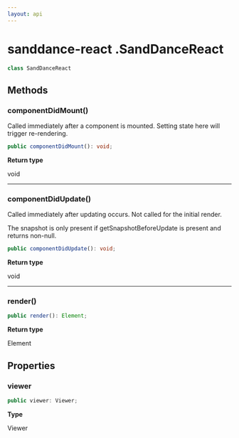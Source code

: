 ```yaml
---
layout: api
---
```


# sanddance-react .SandDanceReact

```typescript
class SandDanceReact
```
## Methods

### componentDidMount()

Called immediately after a component is mounted. Setting state here will trigger re-rendering.

```typescript
public componentDidMount(): void;
```

**Return type**

void

----------

### componentDidUpdate()

Called immediately after updating occurs. Not called for the initial render.

The snapshot is only present if getSnapshotBeforeUpdate is present and returns non-null.

```typescript
public componentDidUpdate(): void;
```

**Return type**

void

----------

### render()

```typescript
public render(): Element;
```

**Return type**

Element

## Properties

### viewer

```typescript
public viewer: Viewer;
```

**Type**

Viewer

[ClassDeclaration-0]: sanddancereact#sanddancereact
[MethodDeclaration-0]: sanddancereact#componentdidmount
[MethodDeclaration-1]: sanddancereact#componentdidupdate
[MethodDeclaration-2]: sanddancereact#render
[PropertyDeclaration-0]: sanddancereact#viewer